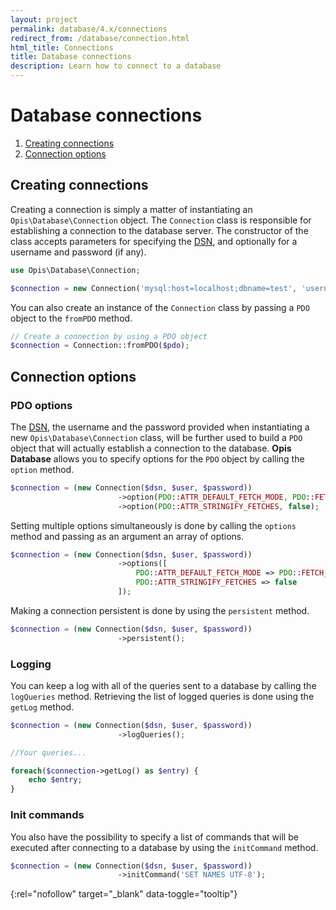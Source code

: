 ```yaml
---
layout: project
permalink: database/4.x/connections
redirect_from: /database/connection.html
html_title: Connections
title: Database connections
description: Learn how to connect to a database
---
```


# Database connections

1. [Creating connections](#creating-connections)
2. [Connection options](#connection-options)

## Creating connections

Creating a connection is simply a matter of instantiating an `Opis\Database\Connection` object. The `Connection` class
is responsible for establishing a connection to the database server. The constructor of the class accepts parameters for 
specifying the [DSN], and optionally for a username and password (if any).

```php
use Opis\Database\Connection;

$connection = new Connection('mysql:host=localhost;dbname=test', 'username', 'password');
```

You can also create an instance of the `Connection` class by passing a `PDO` object to the `fromPDO` method.

```php
// Create a connection by using a PDO object
$connection = Connection::fromPDO($pdo);
```

## Connection options

### PDO options

The [DSN], the username and the password provided when instantiating a new
`Opis\Database\Connection` class, will be further used to build a `PDO` object that will actually
 establish a connection to the database. 
**Opis Database** allows you to specify options for the `PDO` object by calling the `option` method. 

```php
$connection = (new Connection($dsn, $user, $password))
                        ->option(PDO::ATTR_DEFAULT_FETCH_MODE, PDO::FETCH_OBJ)
                        ->option(PDO::ATTR_STRINGIFY_FETCHES, false);
```

Setting multiple options simultaneously is done by calling the `options` method 
and passing as an argument an array of options.

```php
$connection = (new Connection($dsn, $user, $password))
                        ->options([
                            PDO::ATTR_DEFAULT_FETCH_MODE => PDO::FETCH_OBJ,
                            PDO::ATTR_STRINGIFY_FETCHES => false
                        ]);
```

Making a connection persistent is done by using the `persistent` method. 

```php
$connection = (new Connection($dsn, $user, $password))
                        ->persistent();
```

### Logging

You can keep a log with all of the queries sent to a database by calling the `logQueries` method. 
Retrieving the list of logged queries is done using the `getLog` method. 

```php
$connection = (new Connection($dsn, $user, $password))
                        ->logQueries();

//Your queries...

foreach($connection->getLog() as $entry) {
    echo $entry;
}
```

### Init commands

You also have the possibility to specify a list of commands that will be executed after connecting
to a database by using the `initCommand` method. 

```php
$connection = (new Connection($dsn, $user, $password))
                        ->initCommand('SET NAMES UTF-8');
```


[DSN]: http://en.wikipedia.org/wiki/Data_source_name "Data source name" 
{:rel="nofollow" target="_blank" data-toggle="tooltip"}